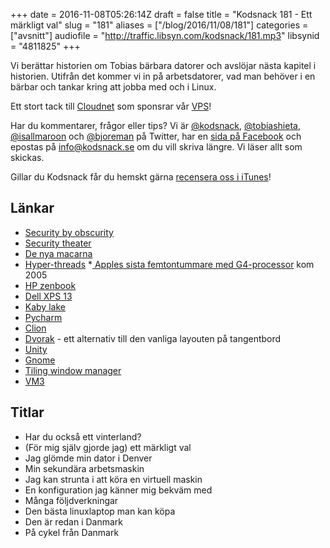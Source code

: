 +++
date = 2016-11-08T05:26:14Z
draft = false
title = "Kodsnack 181 - Ett märkligt val"
slug = "181"
aliases = ["/blog/2016/11/08/181"]
categories = ["avsnitt"]
audiofile = "http://traffic.libsyn.com/kodsnack/181.mp3"
libsynid = "4811825"
+++

Vi berättar historien om Tobias bärbara datorer och avslöjar nästa kapitel i historien. Utifrån det kommer vi in på arbetsdatorer, vad man behöver i en bärbar och tankar kring att jobba med och i Linux. 

Ett stort tack till [Cloudnet](http://www.cloudnet.se) som sponsrar vår [VPS](http://en.wikipedia.org/wiki/Virtual_private_server)!

Har du kommentarer, frågor eller tips? Vi är [@kodsnack](https://www.twitter.com/kodsnack), [@tobiashieta](https://www.twitter.com/tobiashieta), [@isallmaroon](https://www.twitter.com/isallmaroon) och [@bjoreman](https://www.twitter.com/bjoreman) på Twitter, har en [sida på Facebook](https://www.facebook.com/kodsnack) och epostas på [info@kodsnack.se](mailto:info@kodsnack.se) om du vill skriva längre. Vi läser allt som skickas.

Gillar du Kodsnack får du hemskt gärna [recensera oss i iTunes](http://itunes.apple.com/se/podcast/kodsnack/id561631498?l=en)!

## Länkar ##
* [Security by obscurity](https://en.wikipedia.org/wiki/Security_through_obscurity)
* [Security theater](https://en.wikipedia.org/wiki/Security_theater)
* [De nya macarna](http://www.theverge.com/2016/10/27/13433320/apple-macbook-pro-hello-again-event-timing)
* [Hyper-threads](https://en.wikipedia.org/wiki/Hyper-threading)
*[ Apples sista femtontummare med G4-processor](https://en.wikipedia.org/wiki/PowerBook_G4#Discontinuation) kom 2005
* [HP zenbook](http://www.techradar.com/reviews/pc-mac/laptops-portable-pcs/laptops-and-netbooks/hp-zbook-studio-g3-1308737/review)
* [Dell XPS 13](http://www.theverge.com/2015/2/13/8030821/dell-xps-13-laptop-ultrabook-review)
* [Kaby lake](https://en.wikipedia.org/wiki/Kaby_Lake)
* [Pycharm](https://www.jetbrains.com/pycharm/)
* [Clion](https://www.jetbrains.com/clion/?utm_source=kodsnack&utm_medium=sponslink&utm_content=clionge&utm_campaign=clion)
* [Dvorak](https://en.wikipedia.org/wiki/Dvorak_Simplified_Keyboard) - ett alternativ till den vanliga layouten på tangentbord
* [Unity](https://unity.ubuntu.com/)
* [Gnome](https://www.gnome.org/)
* [Tiling window manager](http://en.wikipedia.org/wiki/Tiling_window_manager)
* [VM3](https://awesome.naquadah.org/)

## Titlar ##
* Har du också ett vinterland?
* (För mig själv gjorde jag) ett märkligt val
* Jag glömde min dator i Denver
* Min sekundära arbetsmaskin
* Jag kan strunta i att köra en virtuell maskin
* En konfiguration jag känner mig bekväm med
* Många följdverkningar
* Den bästa linuxlaptop man kan köpa
* Den är redan i Danmark
* På cykel från Danmark